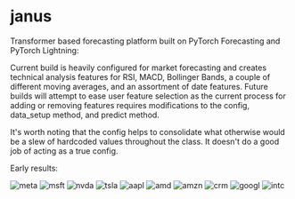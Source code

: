 # janus
Transformer based forecasting platform built on PyTorch Forecasting and PyTorch Lightning: 

Current build is heavily configured for market forecasting and creates technical analysis features for RSI, MACD, Bollinger Bands, a couple of different moving averages, and an assortment of date features. Future builds will attempt to ease user feature selection as the current process for adding or removing features requires modifications to the config, data_setup method, and predict method.

It's worth noting that the config helps to consolidate what otherwise would be a slew of hardcoded values throughout the class. It doesn't do a good job of acting as a true config.

Early results:



![meta](https://user-images.githubusercontent.com/107731540/236980035-1ec22992-b285-4909-97a9-fc0c7d24dd09.png)
![msft](https://user-images.githubusercontent.com/107731540/236980023-a4d1e321-3fbb-4ed1-8d22-5c17181302ff.png)
![nvda](https://user-images.githubusercontent.com/107731540/236980024-4d530641-e356-4966-9877-b3f7f553f720.png)
![tsla](https://user-images.githubusercontent.com/107731540/236980025-9cac9b95-8934-46ea-a2d3-facccfb99554.png)
![aapl](https://user-images.githubusercontent.com/107731540/236980027-dd3a545e-78a0-4d1a-a247-9645f5dc395b.png)
![amd](https://user-images.githubusercontent.com/107731540/236980029-f794595a-3a8f-46d6-8695-3a881470a944.png)
![amzn](https://user-images.githubusercontent.com/107731540/236980030-0b4a4ee3-54d6-4c0e-b0fd-c988f1279b32.png)
![crm](https://user-images.githubusercontent.com/107731540/236980031-70762d5f-6e05-4715-81bd-1402fc17ac75.png)
![googl](https://user-images.githubusercontent.com/107731540/236980032-3dcb0c54-97d7-4704-9d11-4f485c7dbd26.png)
![intc](https://user-images.githubusercontent.com/107731540/236980034-abd1cbb1-1c5f-4f54-9f54-c584cf5d92d5.png)
